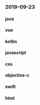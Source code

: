 ### 2019-09-23

#### java

#### vue

#### kotlin

#### javascript

#### css

#### objective-c

#### swift

#### html
